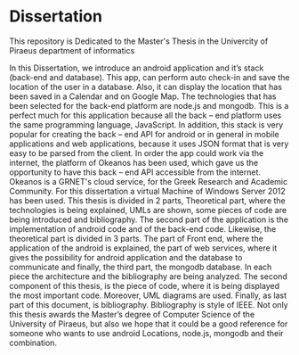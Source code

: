 # Dissertation
This repository is Dedicated to the Master's Thesis in the Univercity of Piraeus department of informatics 

In this Dissertation, we introduce an android application and it’s stack (back-end and database). This app, can perform auto check-in and save the location of the user in a database. Also, it can display the location that has been saved in a Calendar and on Google Map.
The technologies that has been selected for the back-end platform are node.js and mongodb. This is a perfect much for this application because all the back – end platform uses the same programming language, JavaScript. In addition, this stack is very popular for creating the back – end API for android or in general in mobile applications and web applications, because it uses JSON format that is very easy to be parsed from the client. 
In order the app could work via the internet, the platform of Okeanos has been used, which gave us the opportunity to have this back – end API accessible from the internet. Okeanos is a GRNET's cloud service, for the Greek Research and Academic Community. For this dissertation a virtual Machine of Windows Server 2012 has been used.
This thesis is divided in 2 parts, Theoretical part, where the technologies is being explained, UMLs are shown, some pieces of code are being introduced and bibliography. The second part of the application is the implementation of android code and of the back-end code.
Likewise, the theoretical part is divided in 3 parts. The part of Front end, where the application of the android is explained, the part of web services, where it gives the possibility for android application and the database to communicate and finally, the third part, the mongodb database. In each piece the architecture and the bibliography are being analyzed.
The second component of this thesis, is the piece of code, where it is being displayed the most important code. Moreover, UML diagrams are used. Finally, as last part of this document, is bibliography. Bibliography is style of IEEE.
Not only this thesis awards the Master’s degree of Computer Science of the University of Piraeus, but also we hope that it could be a good reference for someone who wants to use android Locations, node.js, mongodb and their combination.
